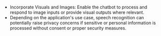- Incorporate Visuals and Images: Enable the chatbot to process and respond to image inputs or provide visual outputs where relevant.
- Depending on the application's use case, speech recognition can potentially raise privacy concerns if sensitive or personal information is processed without consent or proper security measures.
